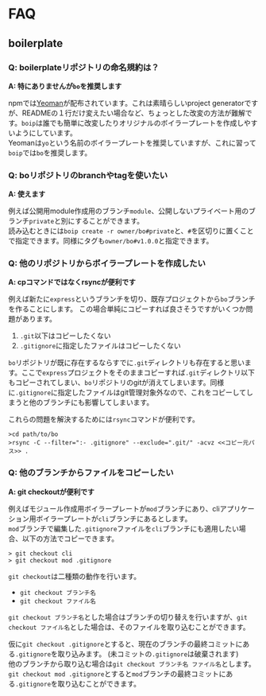 # FAQ

## boilerplate

### Q: boilerplateリポジトリの命名規約は？

**A: 特にありませんが`bo`を推奨します**

npmでは[Yeoman](https://yeoman.io/authoring/)が配布されています。これは素晴らしいproject generatorですが、READMEの１行だけ変えたい場合など、ちょっとした改変の方法が難解です。`boip`は誰でも簡単に改変したりオリジナルのボイラープレートを作成しやすいようにしています。  
Yeomanは`yo`という名前のボイラープレートを推奨していますが、これに習って`boip`では`bo`を推奨します。

### Q: boリポジトリのbranchやtagを使いたい

**A: 使えます**

例えば公開用module作成用のブランチ`module`、公開しないプライベート用のブランチ`private`と別にすることができます。  
読み込むときには`boip create -r owner/bo#private`と、`#`を区切りに置くことで指定できます。同様にタグも`owner/bo#v1.0.0`と指定できます。

### Q: 他のリポジトリからボイラープレートを作成したい

**A: cpコマンドではなくrsyncが便利です**

例えば新たに`express`というブランチを切り、既存プロジェクトから`bo`ブランチを作ることにします。
この場合単純にコピーすれば良さそうですがいくつか問題があります。

1. `.git`以下はコピーしたくない
2. `.gitignore`に指定したファイルはコピーしたくない

`bo`リポジトリが既に存在するならすでに`.git`ディレクトリも存在すると思います。ここで`express`プロジェクトをそのままコピーすれば`.git`ディレクトリ以下もコピーされてしまい、`bo`リポジトリのgitが消えてしまいます。同様に`.gitignore`に指定したファイルはgit管理対象外なので、これをコピーしてしまうと他のブランチにも影響してしまいます。

これらの問題を解決するためには`rsync`コマンドが便利です。

```shell
>cd path/to/bo
>rsync -C --filter=":- .gitignore" --exclude=".git/" -acvz <<コピー元パス>> .
```

### Q: 他のブランチからファイルをコピーしたい
**A: git checkoutが便利です**

例えばモジュール作成用ボイラープレートが`mod`ブランチにあり、cliアプリケーション用ボイラープレートが`cli`ブランチにあるとします。  
`mod`ブランチで編集した`.gitignore`ファイルを`cli`ブランチにも適用したい場合、以下の方法でコピーできます。

```shell
> git checkout cli
> git checkout mod .gitignore
```

`git checkout`は二種類の動作を行います。

- `git checkout ブランチ名`
- `git checkout ファイル名`

`git checkout ブランチ名`とした場合はブランチの切り替えを行いますが、`git checkout ファイル名`とした場合は、そのファイルを取り込むことができます。

仮に`git checkout .gitignore`とすると、現在のブランチの最終コミットにある`.gitignore`を取り込みます。 (未コミットの`.gitignore`は破棄されます)  
他のブランチから取り込む場合は`git checkout ブランチ名 ファイル名`とします。
`git checkout mod .gitignore`とすると`mod`ブランチの最終コミットにある`.gitignore`を取り込むことができます。
